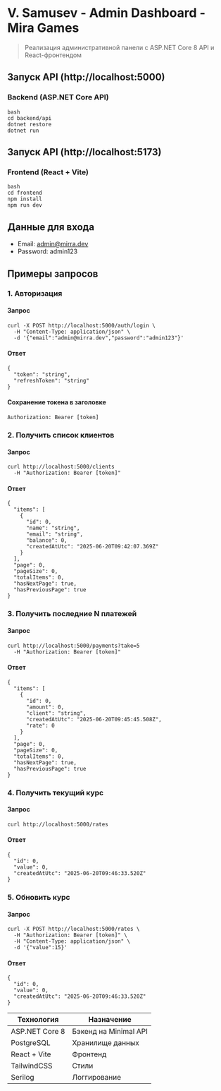 # V. Samusev - Admin Dashboard - Mira Games

> Реализация административной панели с ASP.NET Core 8 API и React-фронтендом

## Запуск API (http://localhost:5000)

### Backend (ASP.NET Core API)

```
bash
cd backend/api
dotnet restore
dotnet run
```

## Запуск API (http://localhost:5173)

### Frontend (React + Vite)

```
bash
cd frontend
npm install
npm run dev
```

## Данные для входа

- Email: admin@mirra.dev
- Password: admin123  

## Примеры запросов

### 1. Авторизация

#### Запрос

```
curl -X POST http://localhost:5000/auth/login \
  -H "Content-Type: application/json" \
  -d '{"email":"admin@mirra.dev","password":"admin123"}'
```

#### Ответ

```
{
  "token": "string",
  "refreshToken": "string"
}
```

#### Сохранение токена в заголовке

```
Authorization: Bearer [token]
```

### 2. Получить список клиентов

#### Запрос

```
curl http://localhost:5000/clients
  -H "Authorization: Bearer [token]"
```

#### Ответ

```
{
  "items": [
    {
      "id": 0,
      "name": "string",
      "email": "string",
      "balance": 0,
      "createdAtUtc": "2025-06-20T09:42:07.369Z"
    }
  ],
  "page": 0,
  "pageSize": 0,
  "totalItems": 0,
  "hasNextPage": true,
  "hasPreviousPage": true
}
```

### 3. Получить последние N платежей

#### Запрос

```
curl http://localhost:5000/payments?take=5
  -H "Authorization: Bearer [token]"
```

#### Ответ

```
{
  "items": [
    {
      "id": 0,
      "amount": 0,
      "client": "string",
      "createdAtUtc": "2025-06-20T09:45:45.508Z",
      "rate": 0
    }
  ],
  "page": 0,
  "pageSize": 0,
  "totalItems": 0,
  "hasNextPage": true,
  "hasPreviousPage": true
}
```

### 4. Получить текущий курс

#### Запрос

```
curl http://localhost:5000/rates
```

#### Ответ

```
{
  "id": 0,
  "value": 0,
  "createdAtUtc": "2025-06-20T09:46:33.520Z"
}
```

### 5. Обновить курс

#### Запрос

```
curl -X POST http://localhost:5000/rates \
  -H "Authorization: Bearer [token]" \
  -H "Content-Type: application/json" \
  -d '{"value":15}'
```

#### Ответ

```
{
  "id": 0,
  "value": 0,
  "createdAtUtc": "2025-06-20T09:46:33.520Z"
}
```

| Технология | Назначение |
|--|--|
| ASP.NET Core 8 | Бэкенд на Minimal API |
| PostgreSQL | Хранилище данных |
| React + Vite | Фронтенд |
| TailwindCSS | Стили |
| Serilog | Логгирование |
